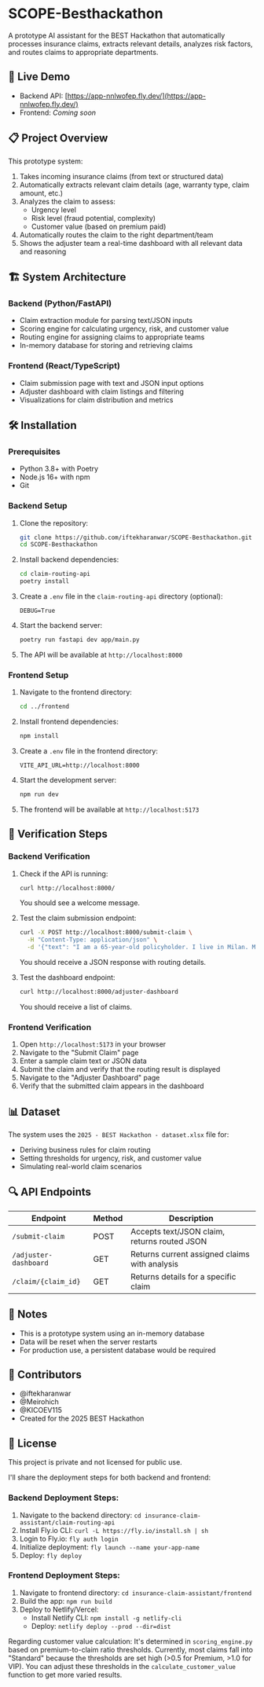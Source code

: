 # SCOPE-Besthackathon

A prototype AI assistant for the BEST Hackathon that automatically processes insurance claims, extracts relevant details, analyzes risk factors, and routes claims to appropriate departments.

## 🚀 Live Demo

- Backend API: [https://app-nnlwofep.fly.dev/](https://app-nnlwofep.fly.dev/)
- Frontend: *Coming soon*

## 📋 Project Overview

This prototype system:

1. Takes incoming insurance claims (from text or structured data)
2. Automatically extracts relevant claim details (age, warranty type, claim amount, etc.)
3. Analyzes the claim to assess:
   - Urgency level
   - Risk level (fraud potential, complexity)
   - Customer value (based on premium paid)
4. Automatically routes the claim to the right department/team
5. Shows the adjuster team a real-time dashboard with all relevant data and reasoning

## 🏗️ System Architecture

### Backend (Python/FastAPI)

- Claim extraction module for parsing text/JSON inputs
- Scoring engine for calculating urgency, risk, and customer value
- Routing engine for assigning claims to appropriate teams
- In-memory database for storing and retrieving claims

### Frontend (React/TypeScript)

- Claim submission page with text and JSON input options
- Adjuster dashboard with claim listings and filtering
- Visualizations for claim distribution and metrics

## 🛠️ Installation

### Prerequisites

- Python 3.8+ with Poetry
- Node.js 16+ with npm
- Git

### Backend Setup

1. Clone the repository:
   ```bash
   git clone https://github.com/iftekharanwar/SCOPE-Besthackathon.git
   cd SCOPE-Besthackathon
   ```

2. Install backend dependencies:
   ```bash
   cd claim-routing-api
   poetry install
   ```

3. Create a `.env` file in the `claim-routing-api` directory (optional):
   ```
   DEBUG=True
   ```

4. Start the backend server:
   ```bash
   poetry run fastapi dev app/main.py
   ```

5. The API will be available at `http://localhost:8000`

### Frontend Setup

1. Navigate to the frontend directory:
   ```bash
   cd ../frontend
   ```

2. Install frontend dependencies:
   ```bash
   npm install
   ```

3. Create a `.env` file in the frontend directory:
   ```
   VITE_API_URL=http://localhost:8000
   ```

4. Start the development server:
   ```bash
   npm run dev
   ```

5. The frontend will be available at `http://localhost:5173`

## 🧪 Verification Steps

### Backend Verification

1. Check if the API is running:
   ```bash
   curl http://localhost:8000/
   ```
   You should see a welcome message.

2. Test the claim submission endpoint:
   ```bash
   curl -X POST http://localhost:8000/submit-claim \
     -H "Content-Type: application/json" \
     -d '{"text": "I am a 65-year-old policyholder. I live in Milan. My BMW 5 Series was hit by another vehicle. Claim type: third-party liability. Rear bumper damaged badly. Claim is around €18,000."}'
   ```
   You should receive a JSON response with routing details.

3. Test the dashboard endpoint:
   ```bash
   curl http://localhost:8000/adjuster-dashboard
   ```
   You should receive a list of claims.

### Frontend Verification

1. Open `http://localhost:5173` in your browser
2. Navigate to the "Submit Claim" page
3. Enter a sample claim text or JSON data
4. Submit the claim and verify that the routing result is displayed
5. Navigate to the "Adjuster Dashboard" page
6. Verify that the submitted claim appears in the dashboard

## 📊 Dataset

The system uses the `2025 - BEST Hackathon - dataset.xlsx` file for:
- Deriving business rules for claim routing
- Setting thresholds for urgency, risk, and customer value
- Simulating real-world claim scenarios

## 🔍 API Endpoints

| Endpoint | Method | Description |
|----------|--------|-------------|
| `/submit-claim` | POST | Accepts text/JSON claim, returns routed JSON |
| `/adjuster-dashboard` | GET | Returns current assigned claims with analysis |
| `/claim/{claim_id}` | GET | Returns details for a specific claim |

## 📝 Notes

- This is a prototype system using an in-memory database
- Data will be reset when the server restarts
- For production use, a persistent database would be required

## 👥 Contributors

- @iftekharanwar
- @Meirohich
- @KICOEV115
- Created for the 2025 BEST Hackathon

## 📄 License

This project is private and not licensed for public use.


I'll share the deployment steps for both backend and frontend:

### Backend Deployment Steps:
1. Navigate to the backend directory: `cd insurance-claim-assistant/claim-routing-api`
2. Install Fly.io CLI: `curl -L https://fly.io/install.sh | sh`
3. Login to Fly.io: `fly auth login`
4. Initialize deployment: `fly launch --name your-app-name`
5. Deploy: `fly deploy`

### Frontend Deployment Steps:
1. Navigate to frontend directory: `cd insurance-claim-assistant/frontend`
2. Build the app: `npm run build`
3. Deploy to Netlify/Vercel:
   - Install Netlify CLI: `npm install -g netlify-cli`
   - Deploy: `netlify deploy --prod --dir=dist`

Regarding customer value calculation: It's determined in `scoring_engine.py` based on premium-to-claim ratio thresholds. Currently, most claims fall into "Standard" because the thresholds are set high (>0.5 for Premium, >1.0 for VIP). You can adjust these thresholds in the `calculate_customer_value` function to get more varied results.
